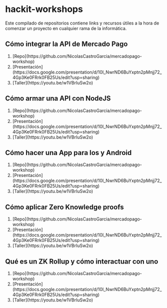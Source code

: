 # hackit-workshops
Este compilado de repositorios contiene links y recursos útiles a la hora de comenzar un proyecto en cualquier rama de la informática. 
## Cómo integrar la API de Mercado Pago 
<ol>
  <li> [Repo](https://github.com/NicolasCastroGarcia/mercadopago-workshop)</li>
  <li> [Presentación](https://docs.google.com/presentation/d/10I_NwrND6BuYxptn2pMnjj72_4Gp3Ke0FRrk0FB25Us/edit?usp=sharing)</li>
  <li> [Taller](https://youtu.be/w1VBrIuSw2o)</li>
</ol>

## Cómo armar una API con NodeJS

<ol>
  <li> [Repo](https://github.com/NicolasCastroGarcia/mercadopago-workshop)</li>
  <li> [Presentación](https://docs.google.com/presentation/d/10I_NwrND6BuYxptn2pMnjj72_4Gp3Ke0FRrk0FB25Us/edit?usp=sharing)</li>
  <li> [Taller](https://youtu.be/w1VBrIuSw2o)</li>
</ol>

## Cómo hacer una App para Ios y Android

<ol>
  <li> [Repo](https://github.com/NicolasCastroGarcia/mercadopago-workshop)</li>
  <li> [Presentación](https://docs.google.com/presentation/d/10I_NwrND6BuYxptn2pMnjj72_4Gp3Ke0FRrk0FB25Us/edit?usp=sharing)</li>
  <li> [Taller](https://youtu.be/w1VBrIuSw2o)</li>
</ol>

## Cómo aplicar Zero Knowledge proofs

<ol>
  <li> [Repo](https://github.com/NicolasCastroGarcia/mercadopago-workshop)</li>
  <li> [Presentación](https://docs.google.com/presentation/d/10I_NwrND6BuYxptn2pMnjj72_4Gp3Ke0FRrk0FB25Us/edit?usp=sharing)</li>
  <li> [Taller](https://youtu.be/w1VBrIuSw2o)</li>
</ol>

## Qué es un ZK Rollup y cómo interactuar con uno

<ol>
  <li> [Repo](https://github.com/NicolasCastroGarcia/mercadopago-workshop)</li>
  <li> [Presentación](https://docs.google.com/presentation/d/10I_NwrND6BuYxptn2pMnjj72_4Gp3Ke0FRrk0FB25Us/edit?usp=sharing)</li>
  <li> [Taller](https://youtu.be/w1VBrIuSw2o)</li>
</ol>
